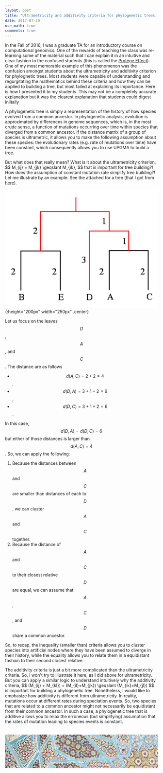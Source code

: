```yaml
---
layout: post
title: "Ultrametricity and additivity criteria for phylogenetic trees: Why do they matter?"
date: 2017-07-20
use_math: true
comments: true
---
```


In the Fall of 2016, I was a graduate TA for an introductory course on computational genomics. One of the rewards of teaching the class was re-learning some of the material such that I can explain it in an intuitive and clear fashion to the confused students \(this is called the <a href="http://ideas.time.com/2011/11/30/the-protege-effect/">Protége Effect</a>). One of my most memorable example of this phenomenon was the confusion amongst students about the ultrametricity and additivity criterion for phylognetic trees. Most students were capable of understanding and regurgitating the mathematics behind these criteria and how they can be applied to building a tree, but most failed at explaining its importance. Here is how I presented it to my students. This may not be a completely accurate explanation but it was the clearest explanation that students could digest iniitally

A phylogenetic tree is simply a representation of the history of how species evolved from a common ancestor. In phylogenetic analysis, evolution is approximated by differences in genome sequences, which is, in the most crude sense, a function of mutations occurring over time within species that diverged from a common ancestor. If the distance matrix of a group of species is ultrametric, it allows you to make the following assumption about these species: the evolutionary rates (e.g. rate of mutations over time<a></a>) have been constant, which consequently allows you to use UPGMA to build a tree.

But what does that really mean? What is it about the ultrametricity criterion, \$$ M_{ij} = M_{jk} \geqslant M_{ik}, $$ that is important for tree building?! How does the assumption of constant mutation rate simplify tree building?! Let me illustrate by an example. See the attached for a tree \(that I got from <a href="http://lectures.molgen.mpg.de/Phylogeny/Ultrametric/index.html">here</a>\).

![toy_hylogenetic_tree](/assets/img/toy_phylo_tree.png){:height="200px" width="250px" .center}

Let us focus on the leaves $$D$$, $$A$$, and $$C$$. The distance are as follows 
* $$ d(A,C)=2+2=4 $$, 
* $$ d(D,A)=3+1+2=6 $$,
* $$ d(D,C)=3+1+2=6 $$. 

In this case, $$ d(D,A)=d(D,C)=6 $$ but either of those distances is larger than $$ d(A,C)=4 $$. So, we can apply the following: 

1. Because the distances between $$A$$ and $$C$$ are smaller than distances of each to $$D$$, we can cluster $$A$$ and $$C$$ together. 
2. Because the distance of $$A$$ and $$C$$ to their closest relative $$D$$ are equal, we can assume that $$A$$, $$C$$, and $$D$$ share a common ancestor. 

So, to recap, the inequality (smaller than<a></a>) criteria allows you to cluster species into artificial nodes where they have been assumed to diverge in their history, while the equality allows you to relate them in a equidistant fashion to their second closest relative. 

The additivity criteria is just a bit more complicated than the ultrametricity criteria. So, I won't try to illustrate it here, as I did above for ultrametricity. But you can apply a similar logic to understand intuitively why the additivity criteria, \$$ (M_{ij} + M_{kl}) = (M_{il}+M_{jk}) \geqslant (M_{ik}+M_{jl}) $$ is important for building a phylogenetic tree. Nonetheless, I would like to emphasize how additivity is different from ultrametricity. In reality, mutations occur at different rates during speciation events. So, two species that are related to a common ancestor might not necessarily be equidistant from their common ancestor. In such a case, a phylogenetic tree that is additive allows you to relax the erroneous (but simplifying<a></a>) assumption that the rates of mutation leading to species events is constant. 
<br><br><br>
![footer_banner](/assets/img/mosaic_footer.png)

